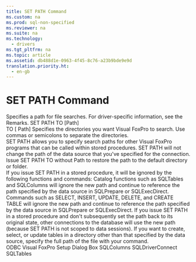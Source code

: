 ```yaml
---
title: SET PATH Command
ms.custom: na
ms.prod: sql-non-specified
ms.reviewer: na
ms.suite: na
ms.technology: 
  - drivers
ms.tgt_pltfrm: na
ms.topic: article
ms.assetid: db488d1e-0963-4f45-8c76-a23b9bde9e9d
translation.priority.ht: 
  - en-gb
---
```

# SET PATH Command
<?xml version="1.0" encoding="utf-8"?>
<developerReferenceWithSyntaxDocument xmlns="http://ddue.schemas.microsoft.com/authoring/2003/5" xmlns:xlink="http://www.w3.org/1999/xlink" xmlns:xsi="http://www.w3.org/2001/XMLSchema-instance" xsi:schemaLocation="http://ddue.schemas.microsoft.com/authoring/2003/5 http://dduestorage.blob.core.windows.net/ddueschema/developer.xsd">
  <introduction>
    <para>Specifies a path for file searches. For driver-specific information, see the Remarks.</para>
  </introduction>
  <syntaxSection>
    <legacySyntax>
SET PATH TO [<parameterReference>Path</parameterReference>]</legacySyntax>
  </syntaxSection>
  <section>
    <title>Arguments</title>
    <content>
      <definitionTable>
        <definedTerm>TO [ <legacyItalic>Path</legacyItalic>] </definedTerm>
        <definition>
          <para>Specifies the directories you want Visual FoxPro to search. Use commas or semicolons to separate the directories.</para>
        </definition>
      </definitionTable>
    </content>
  </section>
  <languageReferenceRemarks>
    <content>
      <para>SET PATH allows you to specify search paths for other Visual FoxPro programs that can be called within stored procedures. SET PATH will not change the path of the data source that you've specified for the connection.</para>
      <para>Issue SET PATH TO without <legacyItalic>Path</legacyItalic> to restore the path to the default directory or folder.</para>
    </content>
  </languageReferenceRemarks>
  <section>
    <title>Driver Remarks</title>
    <content>
      <para>If you issue SET PATH in a stored procedure, it will be ignored by the following functions and commands:  </para>
      <list class="bullet">
        <listItem>
          <para>Catalog functions such as <legacyLink xlink:href="69e2a038-5def-423f-91aa-8756e069dd2a">SQLTables</legacyLink> and <legacyLink xlink:href="b588a875-0153-43a0-9b76-f89e728cfa65">SQLColumns</legacyLink> will ignore the new path and continue to reference the path specified by the data source in <legacyLink xlink:href="0c4cb5a4-9729-4b2e-a0c6-52027b92e8fc">SQLPrepare</legacyLink> or <legacyLink xlink:href="5004060f-8510-4018-87a4-d41789e69d3e">SQLExecDirect</legacyLink>.</para>
        </listItem>
        <listItem>
          <para>Commands such as SELECT, INSERT, UPDATE, DELETE, and CREATE TABLE will ignore the new path and continue to reference the path specified by the data source in <legacyBold>SQLPrepare</legacyBold> or <legacyBold>SQLExecDirect</legacyBold>.</para>
        </listItem>
      </list>
      <para>If you issue SET PATH in a stored procedure and don't subsequently set the path back to its original state, other connections to the database will use the new path (because SET PATH is not scoped to data sessions).</para>
      <para>If you want to create, select, or update tables in a directory other than that specified by the data source, specify the full path of the file with your command.</para>
    </content>
  </section>
  <relatedTopics>
<link xlink:href="de020197-7f53-4643-9cbf-b7887ba88de9">ODBC Visual FoxPro Setup Dialog Box</link>
<link xlink:href="b588a875-0153-43a0-9b76-f89e728cfa65">SQLColumns</link>
<link xlink:href="10492c8f-3a18-4971-9db8-879e878083b9">SQLDriverConnect</link>
<link xlink:href="69e2a038-5def-423f-91aa-8756e069dd2a">SQLTables</link>
</relatedTopics>
</developerReferenceWithSyntaxDocument>